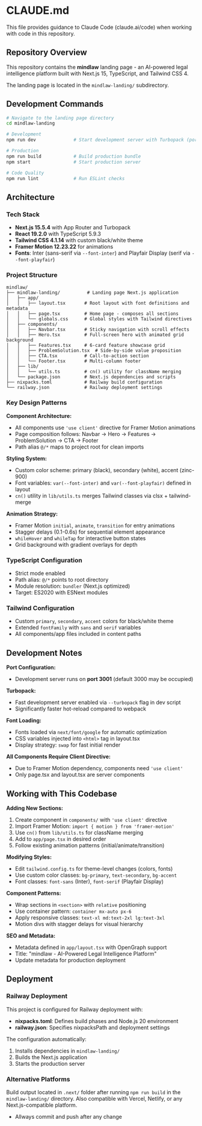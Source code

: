 # CLAUDE.md

This file provides guidance to Claude Code (claude.ai/code) when working with code in this repository.

## Repository Overview

This repository contains the **mindlaw** landing page - an AI-powered legal intelligence platform built with Next.js 15, TypeScript, and Tailwind CSS 4.

The landing page is located in the `mindlaw-landing/` subdirectory.

## Development Commands

```bash
# Navigate to the landing page directory
cd mindlaw-landing

# Development
npm run dev              # Start development server with Turbopack (port 3001)

# Production
npm run build            # Build production bundle
npm start                # Start production server

# Code Quality
npm run lint             # Run ESLint checks
```

## Architecture

### Tech Stack
- **Next.js 15.5.4** with App Router and Turbopack
- **React 19.2.0** with TypeScript 5.9.3
- **Tailwind CSS 4.1.14** with custom black/white theme
- **Framer Motion 12.23.22** for animations
- **Fonts**: Inter (sans-serif via `--font-inter`) and Playfair Display (serif via `--font-playfair`)

### Project Structure
```
mindlaw/
├── mindlaw-landing/          # Landing page Next.js application
│   ├── app/
│   │   ├── layout.tsx       # Root layout with font definitions and metadata
│   │   ├── page.tsx         # Home page - composes all sections
│   │   └── globals.css      # Global styles with Tailwind directives
│   ├── components/
│   │   ├── Navbar.tsx       # Sticky navigation with scroll effects
│   │   ├── Hero.tsx         # Full-screen hero with animated grid background
│   │   ├── Features.tsx     # 6-card feature showcase grid
│   │   ├── ProblemSolution.tsx  # Side-by-side value proposition
│   │   ├── CTA.tsx          # Call-to-action section
│   │   └── Footer.tsx       # Multi-column footer
│   ├── lib/
│   │   └── utils.ts         # cn() utility for className merging
│   └── package.json         # Next.js dependencies and scripts
├── nixpacks.toml            # Railway build configuration
└── railway.json             # Railway deployment settings
```

### Key Design Patterns

**Component Architecture:**
- All components use `'use client'` directive for Framer Motion animations
- Page composition follows: Navbar → Hero → Features → ProblemSolution → CTA → Footer
- Path alias `@/*` maps to project root for clean imports

**Styling System:**
- Custom color scheme: primary (black), secondary (white), accent (zinc-900)
- Font variables: `var(--font-inter)` and `var(--font-playfair)` defined in layout
- `cn()` utility in `lib/utils.ts` merges Tailwind classes via clsx + tailwind-merge

**Animation Strategy:**
- Framer Motion `initial`, `animate`, `transition` for entry animations
- Stagger delays (0.1-0.6s) for sequential element appearance
- `whileHover` and `whileTap` for interactive button states
- Grid background with gradient overlays for depth

### TypeScript Configuration
- Strict mode enabled
- Path alias: `@/*` points to root directory
- Module resolution: `bundler` (Next.js optimized)
- Target: ES2020 with ESNext modules

### Tailwind Configuration
- Custom `primary`, `secondary`, `accent` colors for black/white theme
- Extended `fontFamily` with `sans` and `serif` variables
- All components/app files included in content paths

## Development Notes

**Port Configuration:**
- Development server runs on **port 3001** (default 3000 may be occupied)

**Turbopack:**
- Fast development server enabled via `--turbopack` flag in dev script
- Significantly faster hot-reload compared to webpack

**Font Loading:**
- Fonts loaded via `next/font/google` for automatic optimization
- CSS variables injected into `<html>` tag in layout.tsx
- Display strategy: `swap` for fast initial render

**All Components Require Client Directive:**
- Due to Framer Motion dependency, components need `'use client'`
- Only page.tsx and layout.tsx are server components

## Working with This Codebase

**Adding New Sections:**
1. Create component in `components/` with `'use client'` directive
2. Import Framer Motion: `import { motion } from 'framer-motion'`
3. Use `cn()` from `lib/utils.ts` for className merging
4. Add to `app/page.tsx` in desired order
5. Follow existing animation patterns (initial/animate/transition)

**Modifying Styles:**
- Edit `tailwind.config.ts` for theme-level changes (colors, fonts)
- Use custom color classes: `bg-primary`, `text-secondary`, `bg-accent`
- Font classes: `font-sans` (Inter), `font-serif` (Playfair Display)

**Component Patterns:**
- Wrap sections in `<section>` with `relative` positioning
- Use container pattern: `container mx-auto px-6`
- Apply responsive classes: `text-xl md:text-2xl lg:text-3xl`
- Motion divs with stagger delays for visual hierarchy

**SEO and Metadata:**
- Metadata defined in `app/layout.tsx` with OpenGraph support
- Title: "mindlaw - AI-Powered Legal Intelligence Platform"
- Update metadata for production deployment

## Deployment

### Railway Deployment
This project is configured for Railway deployment with:
- **nixpacks.toml**: Defines build phases and Node.js 20 environment
- **railway.json**: Specifies nixpacksPath and deployment settings

The configuration automatically:
1. Installs dependencies in `mindlaw-landing/`
2. Builds the Next.js application
3. Starts the production server

### Alternative Platforms
Build output located in `.next/` folder after running `npm run build` in the `mindlaw-landing/` directory. Also compatible with Vercel, Netlify, or any Next.js-compatible platform.
- Allways commit and push after any change